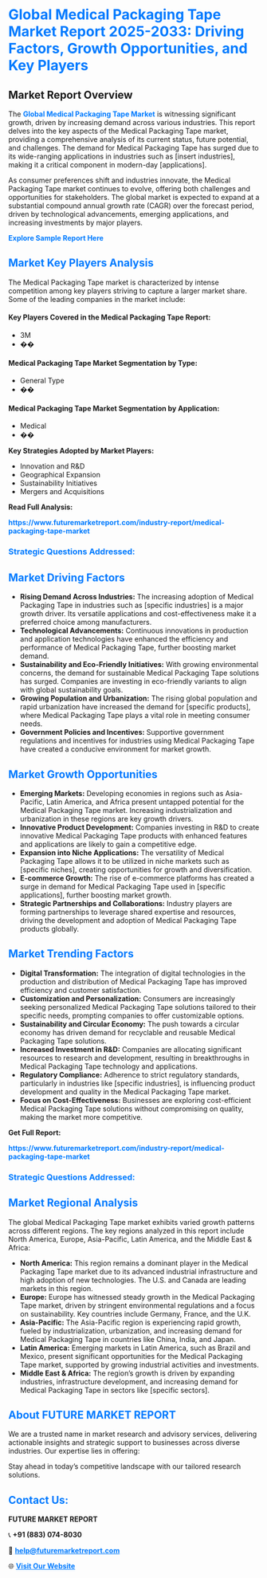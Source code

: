 <h1 style="color: #007BFF;">Global Medical Packaging Tape Market Report 2025-2033: Driving Factors, Growth Opportunities, and Key Players</h1>

<section id="overview">
<h2>Market Report Overview</h2>
<p>The <a href="https://www.futuremarketreport.com/industry-report/medical-packaging-tape-market" style="color: #007BFF; text-decoration: none;"><strong>Global Medical Packaging Tape Market</strong></a> is witnessing significant growth, driven by increasing demand across various industries. This report delves into the key aspects of the Medical Packaging Tape market, providing a comprehensive analysis of its current status, future potential, and challenges. The demand for Medical Packaging Tape has surged due to its wide-ranging applications in industries such as [insert industries], making it a critical component in modern-day [applications].</p>
<p>As consumer preferences shift and industries innovate, the Medical Packaging Tape market continues to evolve, offering both challenges and opportunities for stakeholders. The global market is expected to expand at a substantial compound annual growth rate (CAGR) over the forecast period, driven by technological advancements, emerging applications, and increasing investments by major players.</p>
</section>

<section id="overview">
<p><a href="https://www.futuremarketreport.com/request-sample/reportId=113624" style="color: #007BFF; text-decoration: none;"><strong>Explore Sample Report Here</strong></a></p>
</section>

<section id="key-players">
<h2 style="color: #007BFF;">Market Key Players Analysis</h2>
<p>The Medical Packaging Tape market is characterized by intense competition among key players striving to capture a larger market share. Some of the leading companies in the market include:</p>
<h4>Key Players Covered in the Medical Packaging Tape Report:</h4>
<ul><li>3M</li><li>��</li></ul>
<h4>Medical Packaging Tape Market Segmentation by Type:</h4>
<ul><li>General Type</li><li>��</li></ul>

<h4>Medical Packaging Tape Market Segmentation by Application:</h4>
<ul><li>Medical</li><li>��</li></ul>
<p><strong>Key Strategies Adopted by Market Players:</strong></p>
<ul>
<li>Innovation and R&D</li>
<li>Geographical Expansion</li>
<li>Sustainability Initiatives</li>
<li>Mergers and Acquisitions</li>
</ul>
</section>

<section>
<p><strong>Read Full Analysis: </strong></p><a href="https://www.futuremarketreport.com/industry-report/medical-packaging-tape-market" style="color: #007BFF; text-decoration: none;"><strong>https://www.futuremarketreport.com/industry-report/medical-packaging-tape-market</strong></a>
<h3 style="color: #007BFF;">Strategic Questions Addressed:</h3>
</section>

<section id="driving-factors">
<h2 style="color: #007BFF;">Market Driving Factors</h2>
<ul>
<li><strong>Rising Demand Across Industries:</strong> The increasing adoption of Medical Packaging Tape in industries such as [specific industries] is a major growth driver. Its versatile applications and cost-effectiveness make it a preferred choice among manufacturers.</li>
<li><strong>Technological Advancements:</strong> Continuous innovations in production and application technologies have enhanced the efficiency and performance of Medical Packaging Tape, further boosting market demand.</li>
<li><strong>Sustainability and Eco-Friendly Initiatives:</strong> With growing environmental concerns, the demand for sustainable Medical Packaging Tape solutions has surged. Companies are investing in eco-friendly variants to align with global sustainability goals.</li>
<li><strong>Growing Population and Urbanization:</strong> The rising global population and rapid urbanization have increased the demand for [specific products], where Medical Packaging Tape plays a vital role in meeting consumer needs.</li>
<li><strong>Government Policies and Incentives:</strong> Supportive government regulations and incentives for industries using Medical Packaging Tape have created a conducive environment for market growth.</li>
</ul>
</section>

<section id="growth-opportunities">
<h2 style="color: #007BFF;">Market Growth Opportunities</h2>
<ul>
<li><strong>Emerging Markets:</strong> Developing economies in regions such as Asia-Pacific, Latin America, and Africa present untapped potential for the Medical Packaging Tape market. Increasing industrialization and urbanization in these regions are key growth drivers.</li>
<li><strong>Innovative Product Development:</strong> Companies investing in R&D to create innovative Medical Packaging Tape products with enhanced features and applications are likely to gain a competitive edge.</li>
<li><strong>Expansion into Niche Applications:</strong> The versatility of Medical Packaging Tape allows it to be utilized in niche markets such as [specific niches], creating opportunities for growth and diversification.</li>
<li><strong>E-commerce Growth:</strong> The rise of e-commerce platforms has created a surge in demand for Medical Packaging Tape used in [specific applications], further boosting market growth.</li>
<li><strong>Strategic Partnerships and Collaborations:</strong> Industry players are forming partnerships to leverage shared expertise and resources, driving the development and adoption of Medical Packaging Tape products globally.</li>
</ul>
</section>

<section id="trending-factors">
<h2 style="color: #007BFF;">Market Trending Factors</h2>
<ul>
<li><strong>Digital Transformation:</strong> The integration of digital technologies in the production and distribution of Medical Packaging Tape has improved efficiency and customer satisfaction.</li>
<li><strong>Customization and Personalization:</strong> Consumers are increasingly seeking personalized Medical Packaging Tape solutions tailored to their specific needs, prompting companies to offer customizable options.</li>
<li><strong>Sustainability and Circular Economy:</strong> The push towards a circular economy has driven demand for recyclable and reusable Medical Packaging Tape solutions.</li>
<li><strong>Increased Investment in R&D:</strong> Companies are allocating significant resources to research and development, resulting in breakthroughs in Medical Packaging Tape technology and applications.</li>
<li><strong>Regulatory Compliance:</strong> Adherence to strict regulatory standards, particularly in industries like [specific industries], is influencing product development and quality in the Medical Packaging Tape market.</li>
<li><strong>Focus on Cost-Effectiveness:</strong> Businesses are exploring cost-efficient Medical Packaging Tape solutions without compromising on quality, making the market more competitive.</li>
</ul>
</section>

<section>
<p><strong>Get Full Report: </strong></p><a href="https://www.futuremarketreport.com/industry-report/medical-packaging-tape-market" style="color: #007BFF; text-decoration: none;"><strong>https://www.futuremarketreport.com/industry-report/medical-packaging-tape-market</strong></a>
<h3 style="color: #007BFF;">Strategic Questions Addressed:</h3>
</section>


<section id="regional-analysis">
<h2 style="color: #007BFF;">Market Regional Analysis</h2>
<p>The global Medical Packaging Tape market exhibits varied growth patterns across different regions. The key regions analyzed in this report include North America, Europe, Asia-Pacific, Latin America, and the Middle East & Africa:</p>
<ul>
<li><strong>North America:</strong> This region remains a dominant player in the Medical Packaging Tape market due to its advanced industrial infrastructure and high adoption of new technologies. The U.S. and Canada are leading markets in this region.</li>
<li><strong>Europe:</strong> Europe has witnessed steady growth in the Medical Packaging Tape market, driven by stringent environmental regulations and a focus on sustainability. Key countries include Germany, France, and the U.K.</li>
<li><strong>Asia-Pacific:</strong> The Asia-Pacific region is experiencing rapid growth, fueled by industrialization, urbanization, and increasing demand for Medical Packaging Tape in countries like China, India, and Japan.</li>
<li><strong>Latin America:</strong> Emerging markets in Latin America, such as Brazil and Mexico, present significant opportunities for the Medical Packaging Tape market, supported by growing industrial activities and investments.</li>
<li><strong>Middle East & Africa:</strong> The region’s growth is driven by expanding industries, infrastructure development, and increasing demand for Medical Packaging Tape in sectors like [specific sectors].</li>
</ul>
</section>

<footer>
<h2 style="color: #007BFF;">About FUTURE MARKET REPORT</h2>
<p>We are a trusted name in market research and advisory services, delivering actionable insights and strategic support to businesses across diverse industries. Our expertise lies in offering:</p>

<p>Stay ahead in today’s competitive landscape with our tailored research solutions.</p>

<h2 style="color: #007BFF;">Contact Us:</h2>
<p><strong>FUTURE MARKET REPORT</strong></p>
<p>📞 <strong>+91 (883) 074-8030</strong></p>
<p>📧 <strong><a href="mailto:help@futuremarketreport.com" style="color: #007BFF;">help@futuremarketreport.com</a></strong></p>
<p>🌐 <strong><a href="https://www.futuremarketreport.com/" style="color: #007BFF;">Visit Our Website</a></strong></p>
</footer>